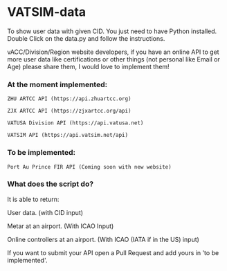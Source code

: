 # VATSIM-data

To show user data with given CID. You just need to have Python installed. Double Click on the data.py and follow the instructions.

vACC/Division/Region website developers, if you have an online API to get more user data like certifications or other things (not personal like Email or Age) please share them, I would love to implement them!




### At the moment implemented:

`ZHU ARTCC API (https://api.zhuartcc.org)`

`ZJX ARTCC API (https://zjxartcc.org/api)`

`VATUSA Division API (https://api.vatusa.net)`

`VATSIM API (https://api.vatsim.net/api)`







### To be implemented:

`Port Au Prince FIR API (Coming soon with new website)`

### What does the script do?
It is able to return:

User data. (with CID input)

Metar at an airport. (With ICAO Input)

Online controllers at an airport. (With ICAO (IATA if in the US) input)



If you want to submit your API open a Pull Request and add yours in 'to be implemented'.
